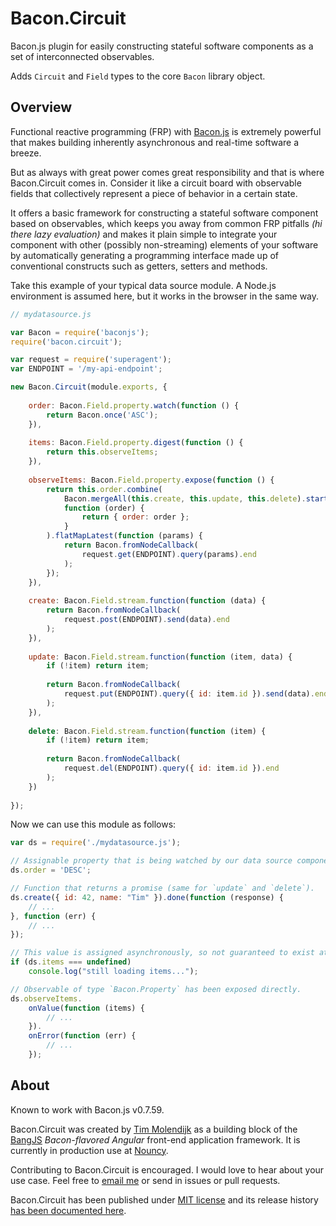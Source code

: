 # Bacon.Circuit

Bacon.js plugin for easily constructing stateful software components as a set of interconnected observables.

Adds `Circuit` and `Field` types to the core `Bacon` library object.


## Overview

Functional reactive programming (FRP) with [Bacon.js](https://baconjs.github.io) is extremely powerful that makes building inherently asynchronous and real-time software a breeze.

But as always with great power comes great responsibility and that is where Bacon.Circuit comes in. Consider it like a circuit board with observable fields that collectively represent a piece of behavior in a certain state.

It offers a basic framework for constructing a stateful software component based on observables, which keeps you away from common FRP pitfalls _(hi there lazy evaluation)_ and makes it plain simple to integrate your component with other (possibly non-streaming) elements of your software by automatically generating a programming interface made up of conventional constructs such as getters, setters and methods. 

Take this example of your typical data source module. A Node.js environment is assumed here, but it works in the browser in the same way.

```js
// mydatasource.js

var Bacon = require('baconjs');
require('bacon.circuit');

var request = require('superagent');
var ENDPOINT = '/my-api-endpoint';

new Bacon.Circuit(module.exports, {
	
	order: Bacon.Field.property.watch(function () {
		return Bacon.once('ASC');
	}),
	
	items: Bacon.Field.property.digest(function () {
		return this.observeItems;
	}),
	
	observeItems: Bacon.Field.property.expose(function () {
		return this.order.combine(
			Bacon.mergeAll(this.create, this.update, this.delete).startWith(true),
			function (order) {
				return { order: order };
			}
		).flatMapLatest(function (params) {
			return Bacon.fromNodeCallback(
				request.get(ENDPOINT).query(params).end
			);
		});
	}),
	
	create: Bacon.Field.stream.function(function (data) {
		return Bacon.fromNodeCallback(
			request.post(ENDPOINT).send(data).end
		);
	}),
	
	update: Bacon.Field.stream.function(function (item, data) {
		if (!item) return item;
		
		return Bacon.fromNodeCallback(
			request.put(ENDPOINT).query({ id: item.id }).send(data).end
		);
	}),
	
	delete: Bacon.Field.stream.function(function (item) {
		if (!item) return item;
		
		return Bacon.fromNodeCallback(
			request.del(ENDPOINT).query({ id: item.id }).end
		);
	})
	
});
```

Now we can use this module as follows:

```js
var ds = require('./mydatasource.js');

// Assignable property that is being watched by our data source component.
ds.order = 'DESC';

// Function that returns a promise (same for `update` and `delete`).
ds.create({ id: 42, name: "Tim" }).done(function (response) {
	// ...
}, function (err) {
	// ...
});

// This value is assigned asynchronously, so not guaranteed to exist at this point.
if (ds.items === undefined)
	console.log("still loading items...");  

// Observable of type `Bacon.Property` has been exposed directly.
ds.observeItems.
	onValue(function (items) {
		// ...
	}).
	onError(function (err) {
		// ...
	});
```


## About

Known to work with Bacon.js v0.7.59.

Bacon.Circuit was created by [Tim Molendijk](https://twitter.com/timmolendijk) as a building block of the [BangJS](http://bangjs.org) _Bacon-flavored Angular_ front-end application framework. It is currently in production use at [Nouncy](http://nouncy.com).

Contributing to Bacon.Circuit is encouraged. I would love to hear about your use case. Feel free to [email me](https://github.com/bangjs/bacon.circuit/blob/master/package.json#L19) or send in issues or pull requests.

Bacon.Circuit has been published under [MIT license](http://timmolendijk.mit-license.org/) and its release history [has been documented here](https://github.com/bangjs/bacon.circuit/blob/master/CHANGES.md).